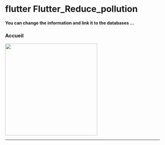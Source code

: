 <h1> flutter Flutter_Reduce_pollution </h1> 
<h4> You can change the information and link it to the databases ...</h4>

<h3>Accueil</h3>

<img src="https://github.com/abenkoula71/flutter-food-pizza-dominos/blob/main/Screenshot_1643401922.png" width="300" />
<hr>

